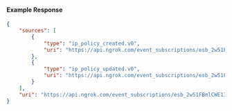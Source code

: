 <!-- Code generated for API Clients. DO NOT EDIT. -->

#### Example Response

```json
{
	"sources": [
		{
			"type": "ip_policy_created.v0",
			"uri": "https://api.ngrok.com/event_subscriptions/esb_2w51FBmlCWE1IyHJ0rlX4yPBgEv/sources/ip_policy_created.v0"
		},
		{
			"type": "ip_policy_updated.v0",
			"uri": "https://api.ngrok.com/event_subscriptions/esb_2w51FBmlCWE1IyHJ0rlX4yPBgEv/sources/ip_policy_updated.v0"
		}
	],
	"uri": "https://api.ngrok.com/event_subscriptions/esb_2w51FBmlCWE1IyHJ0rlX4yPBgEv/sources"
}
```
